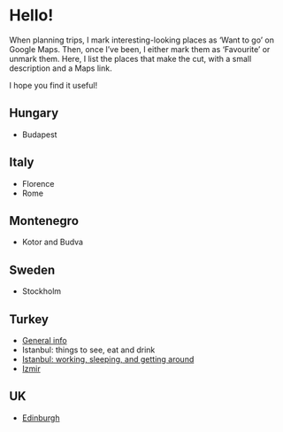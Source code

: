 # Hello!

When planning trips, I mark interesting-looking places as ‘Want to go’ on Google Maps. Then, once I’ve been, I either mark them as ‘Favourite’ or unmark them. Here, I list the places that make the cut, with a small description and a Maps link.

I hope you find it useful!

## Hungary

- Budapest

## Italy

- Florence
- Rome

## Montenegro

- Kotor and Budva

## Sweden

- Stockholm

## Turkey

- [General info](turkey.md)
- Istanbul: things to see, eat and drink
- [Istanbul: working, sleeping, and getting around](istanbul1.md)
- [Izmir](izmir.md)

## UK

- [Edinburgh](edinburgh.md)

<!-- 
### My links

my website is [here](https://tombond.uk). it is hosted here on github pages. -->
